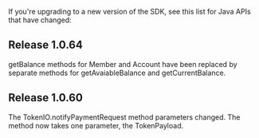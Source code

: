 If you're upgrading to a new version of the SDK,
see this list for Java APIs that have changed:

## Release 1.0.64

getBalance methods for Member and Account have been
replaced by separate methods for getAvaiableBalance
and getCurrentBalance.

## Release 1.0.60

The TokenIO.notifyPaymentRequest method parameters changed.
The method now takes one parameter, the TokenPayload.